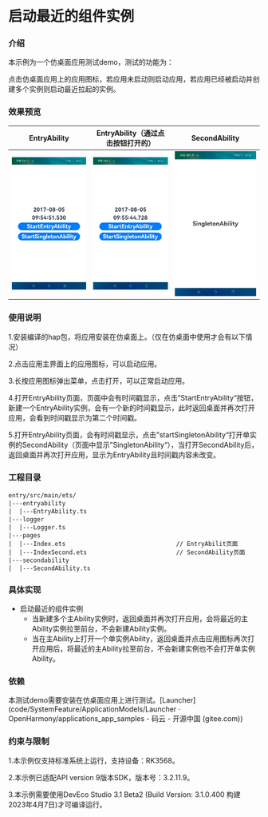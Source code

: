 # 启动最近的组件实例

### **介绍**

本示例为一个仿桌面应用测试demo，测试的功能为：

点击仿桌面应用上的应用图标，若应用未启动则启动应用，若应用已经被启动并创建多个实例则启动最近拉起的实例。

### 效果预览

| EntryAbility                                          | EntryAbility（通过点击按钮打开的）                    | SecondAbility                                         |
| ----------------------------------------------------- | ----------------------------------------------------- | ----------------------------------------------------- |
| ![entryAbility1](.\screenshots\zh\entryAbility1.jpeg) | ![entryAbility2](.\screenshots\zh\entryAbility2.jpeg) | ![secondAbility](.\screenshots\zh\secondAbility.jpeg) |

### 使用说明

1.安装编译的hap包，将应用安装在仿桌面上。（仅在仿桌面中使用才会有以下情况）

2.点击应用主界面上的应用图标，可以启动应用。

3.长按应用图标弹出菜单，点击打开，可以正常启动应用。

4.打开EntryAbility页面，页面中会有时间戳显示，点击”StartEntryAbility“按钮，新建一个EntryAbility实例，会有一个新的时间戳显示，此时返回桌面并再次打开应用，会看到时间戳显示为第二个时间戳。

5.打开EntryAbility页面，会有时间戳显示，点击”startSingletonAbility“打开单实例的SecondAbility（页面中显示”SingletonAbility“），当打开SecondAbility后，返回桌面并再次打开应用，显示为EntryAbility且时间戳内容未改变。

###  工程目录

```
entry/src/main/ets/
|---entryability
|  |---EntryAbility.ts                         
|---logger
|  |---Logger.ts
|---pages
|  |---Index.ets                               // EntryAbilit页面
|  |---IndexSecond.ets                         // SecondAbility页面
|---secondability
|  |---SecondAbility.ts
```

### 具体实现

- 启动最近的组件实例
  - 当新建多个主Ability实例时，返回桌面并再次打开应用，会将最近的主Ability实例拉至前台，不会新建Ability实例。
  - 当在主Ability上打开一个单实例Ability，返回桌面并点击应用图标再次打开应用后，将最近的主Ability拉至前台，不会新建实例也不会打开单实例Ability。

### 依赖

本测试demo需要安装在仿桌面应用上进行测试。[Launcher](code/SystemFeature/ApplicationModels/Launcher · OpenHarmony/applications_app_samples - 码云 - 开源中国 (gitee.com))

### 约束与限制

1.本示例仅支持标准系统上运行，支持设备：RK3568。

2.本示例已适配API version 9版本SDK，版本号：3.2.11.9。

3.本示例需要使用DevEco Studio 3.1 Beta2 (Build Version: 3.1.0.400 构建 2023年4月7日)才可编译运行。